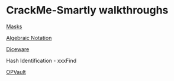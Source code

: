 # CrackMe-Smartly walkthroughs

[Masks](Masks)

[Algebraic Notation](Algebraic%20Notation)

[Diceware](Diceware)

Hash Identification - xxxFind

[OPVault](OPVault)
